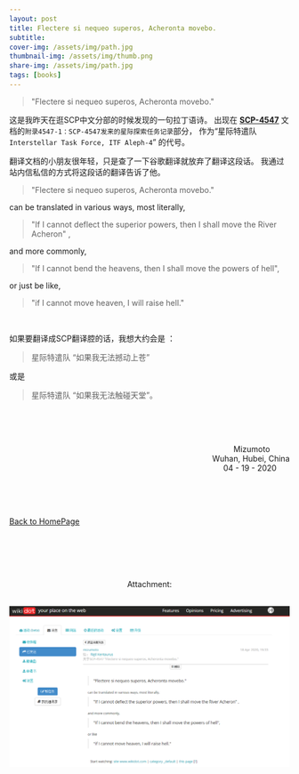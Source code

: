 ```yaml
---
layout: post
title: Flectere si nequeo superos, Acheronta movebo.
subtitle: 
cover-img: /assets/img/path.jpg
thumbnail-img: /assets/img/thumb.png
share-img: /assets/img/path.jpg
tags: [books]
---
```

<!-- ## "Flectere si nequeo superos, Acheronta movebo." -->

> "Flectere si nequeo superos, Acheronta movebo."

这是我昨天在逛SCP中文分部的时候发现的一句拉丁语诗。
出现在 [<u>__SCP-4547__</u>](http://scp-wiki-cn.wikidot.com/scp-4547)
文档的`附录4547-1：SCP-4547发来的星际探索任务记录`部分，
作为“星际特遣队`Interstellar Task Force, ITF Aleph-4`”
的代号。

翻译文档的小朋友很年轻，只是查了一下谷歌翻译就放弃了翻译这段话。
我通过站内信私信的方式将这段话的翻译告诉了他。

> "Flectere si nequeo superos, Acheronta movebo."

can be translated in various ways, most literally,

> "If I cannot deflect the superior powers, then I shall move the River Acheron" ,

and more commonly,

> "If I cannot bend the heavens, then I shall move the powers of hell",

or just be like,

> "if I cannot move heaven, I will raise hell."

<br />

如果要翻译成SCP翻译腔的话，我想大约会是 ：

> 星际特遣队 “如果我无法撼动上苍”

或是

> 星际特遣队 “如果我无法触碰天堂”。

<br /><br /><br />


<p align="right">Mizumoto&nbsp;&nbsp;&nbsp;&nbsp;&nbsp;&nbsp;&nbsp;&nbsp;&nbsp;<br />
Wuhan, Hubei, China<br />04 - 19 - 2020&nbsp;&nbsp;&nbsp;&nbsp;&nbsp;&nbsp; </p>
<br /><br /><br />

[<u>Back to HomePage</u>](https://mizumoto-cn.github.io)


<br /><br /><br /><br />




<center>Attachment:<br /><br /></center>

![shortmessage.png](./../assets/img/archive/Flectere.png "oops")
